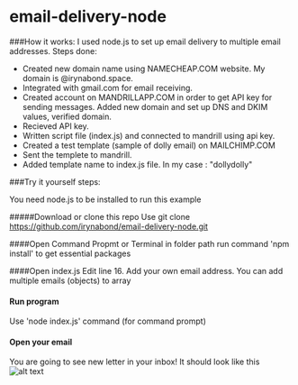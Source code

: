 # email-delivery-node

###How it works:
I used node.js to set up email delivery to multiple email addresses. 
Steps done:
* Created new domain name using NAMECHEAP.COM website. My domain is @irynabond.space. 
* Integrated with gmail.com for email receiving. 
* Created account on MANDRILLAPP.COM in order to get API key for sending messages. Added new domain and set up DNS and DKIM values, verified domain.
* Recieved API key. 
* Written script file (index.js) and connected to mandrill using api key.
* Created a test template (sample of dolly email) on MAILCHIMP.COM
* Sent the templete to mandrill.
* Added template name to index.js file. In my case : "dollydolly"
 
###Try it yourself steps:

You need node.js to be installed to run this example

#####Download or clone this repo
Use git clone https://github.com/irynabond/email-delivery-node.git

####Open Command Propmt or Terminal in folder path
run command 'npm install' to get essential packages

####Open index.js
Edit line 16. Add your own email address. You can add multiple emails (objects)  to array

#### Run program
Use 'node index.js' command (for command prompt)

#### Open your email
You are going to see new letter in your inbox! It should look like this
![alt text](https://s31.postimg.org/t699dyw3f/email.png "Email")


